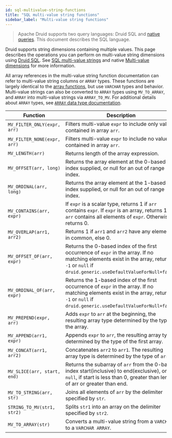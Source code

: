 ```yaml
---
id: sql-multivalue-string-functions
title: "SQL multi-value string functions"
sidebar_label: "Multi-value string functions"
---
```


<!--
  ~ Licensed to the Apache Software Foundation (ASF) under one
  ~ or more contributor license agreements.  See the NOTICE file
  ~ distributed with this work for additional information
  ~ regarding copyright ownership.  The ASF licenses this file
  ~ to you under the Apache License, Version 2.0 (the
  ~ "License"); you may not use this file except in compliance
  ~ with the License.  You may obtain a copy of the License at
  ~
  ~   http://www.apache.org/licenses/LICENSE-2.0
  ~
  ~ Unless required by applicable law or agreed to in writing,
  ~ software distributed under the License is distributed on an
  ~ "AS IS" BASIS, WITHOUT WARRANTIES OR CONDITIONS OF ANY
  ~ KIND, either express or implied.  See the License for the
  ~ specific language governing permissions and limitations
  ~ under the License.
  -->

<!--
  The format of the tables that describe the functions and operators
  should not be changed without updating the script create-sql-docs
  in web-console/script/create-sql-docs, because the script detects
  patterns in this markdown file and parse it to TypeScript file for web console
-->


> Apache Druid supports two query languages: Druid SQL and [native queries](querying.md).
> This document describes the SQL language.

Druid supports string dimensions containing multiple values.
This page describes the operations you can perform on multi-value string dimensions using [Druid SQL](./sql.md).
See [SQL multi-value strings](./sql-data-types.md#multi-value-strings) and native [Multi-value dimensions](multi-value-dimensions.md) for more information.

All array references in the multi-value string function documentation can refer to multi-value string columns or
`ARRAY` types. These functions are largely identical to the [array functions](./sql-array-functions.md), but use
`VARCHAR` types and behavior. Multi-value strings can also be converted to `ARRAY` types using `MV_TO_ARRAY`, and
`ARRAY` into multi-value strings via `ARRAY_TO_MV`. For additional details about `ARRAY` types, see
[`ARRAY` data type documentation](./sql-data-types.md#arrays).

|Function|Description|
|--------|-----|
|`MV_FILTER_ONLY(expr, arr)`|Filters multi-value `expr` to include only values contained in array `arr`.|
|`MV_FILTER_NONE(expr, arr)`|Filters multi-value `expr` to include no values contained in array `arr`.|
|`MV_LENGTH(arr)`|Returns length of the array expression.|
|`MV_OFFSET(arr, long)`|Returns the array element at the 0-based index supplied, or null for an out of range index.|
|`MV_ORDINAL(arr, long)`|Returns the array element at the 1-based index supplied, or null for an out of range index.|
|`MV_CONTAINS(arr, expr)`|If `expr` is a scalar type, returns 1 if `arr` contains `expr`. If `expr` is an array, returns 1 if `arr` contains all elements of `expr`. Otherwise returns 0.|
|`MV_OVERLAP(arr1, arr2)`|Returns 1 if `arr1` and `arr2` have any elements in common, else 0.|
|`MV_OFFSET_OF(arr, expr)`|Returns the 0-based index of the first occurrence of `expr` in the array. If no matching elements exist in the array, returns `-1` or `null` if `druid.generic.useDefaultValueForNull=false`.|
|`MV_ORDINAL_OF(arr, expr)`|Returns the 1-based index of the first occurrence of `expr` in the array. If no matching elements exist in the array, returns `-1` or `null` if `druid.generic.useDefaultValueForNull=false`.|
|`MV_PREPEND(expr, arr)`|Adds `expr` to `arr` at the beginning, the resulting array type determined by the type of the array.|
|`MV_APPEND(arr1, expr)`|Appends `expr` to `arr`, the resulting array type determined by the type of the first array.|
|`MV_CONCAT(arr1, arr2)`|Concatenates `arr2` to `arr1`. The resulting array type is determined by the type of `arr1`.|
|`MV_SLICE(arr, start, end)`|Returns the subarray of `arr` from the 0-based index start(inclusive) to end(exclusive), or `null`, if start is less than 0, greater than length of arr or greater than end.|
|`MV_TO_STRING(arr, str)`|Joins all elements of `arr` by the delimiter specified by `str`.|
|`STRING_TO_MV(str1, str2)`|Splits `str1` into an array on the delimiter specified by `str2`.|
|`MV_TO_ARRAY(str)`|Converts a multi-value string from a `VARCHAR` to a `VARCHAR ARRAY`.|
